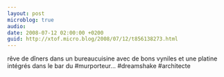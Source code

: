 ```yaml
---
layout: post
microblog: true
audio: 
date: 2008-07-12 02:00:00 +0200
guid: http://xtof.micro.blog/2008/07/12/t856138273.html
---
```

rêve de dîners dans un bureaucuisine avec de bons vyniles et une platine intégrés dans le bar du #murporteur... #dreamshake #architecte
